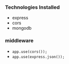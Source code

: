 ### Technologies Installed
- express
- cors
- mongodb

### middleware
- `app.use(cors());`
- `app.use(express.json());`